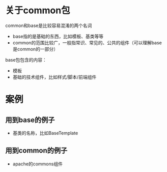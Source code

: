 # 关于common包

common和base是比较容易混淆的两个名词

- base指的是基础的东西，比如模板、基类等等
- common的范围比较广，一般指常识、常见的、公共的组件（可以理解base是common的一部分）

base包包含的内容：
- 模板
- 基础的技术组件，比如样式/脚本/前端组件


# 案例

## 用到base的例子

- 基类的名称，比如BaseTemplate


## 用到common的例子

- apache的commons组件 